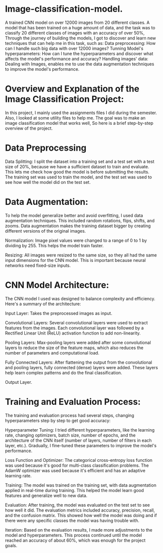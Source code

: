 # Image-classification-model.
A trained CNN model on over 12000 images from 20 different classes.
A model that has been trained on a huge amount of data, and the task was to classify 20 different classes of images with an accuracy of over 50%, Through the journey of building the models, I got to discover and learn new techniques that can help me in this task, such as:
Data preprocessing: How can I handle such big data with over 12000 images?
Tunning Model's hyperparameters: How can I tune the hyperparameters and discover what affects the model's performance and accuracy?
Handling images' data: Dealing with Images, enables me to use the data augmentation techniques to improve the model's performance.

# Overview and Explanation of the Image Classification Project:
In this project, I mainly used the assignments files I did during the semester. Also, I looked at some utility files to help me. The goal was to make an image classification model that works well, So here is  a brief step-by-step overview of the project.

# Data Preprocessing

Data Splitting: I split the dataset into a training set and a test set with a test size of 20%, because we have a sufficient dataset to train and evaluate. This lets me check how good the model is before submitting the results. The training set was used to train the model, and the test set was used to see how well the model did on the test set.

# Data Augmentation: 
To help the model generalize better and avoid overfitting, I used data augmentation techniques. This included random rotations, flips, shifts, and zooms. Data augmentation makes the training dataset bigger by creating different versions of the original images.

Normalization: Image pixel values were changed to a range of 0 to 1 by dividing by 255. This helps the model train faster.

Resizing: All images were resized to the same size, so they all had the same input dimensions for the CNN model. This is important because neural networks need fixed-size inputs.

# CNN Model Architecture:
The CNN model I used was designed to balance complexity and efficiency. Here's a summary of the architecture:

Input Layer: Takes the preprocessed images as input.

Convolutional Layers: Several convolutional layers were used to extract features from the images. Each convolutional layer was followed by a Rectified Linear Unit (ReLU) activation function to add non-linearity.

Pooling Layers: Max-pooling layers were added after some convolutional layers to reduce the size of the feature maps, which also reduces the number of parameters and computational load.

Fully Connected Layers: After flattening the output from the convolutional and pooling layers, fully connected (dense) layers were added. These layers help learn complex patterns and do the final classification.

Output Layer.

# Training and Evaluation Process:
The training and evaluation process had several steps, changing hyperparameters step by step to get good accuracy:

Hyperparameter Tuning: 
I tried different hyperparameters, like the learning rate, changing optimizers, batch size, number of epochs, and the architecture of the CNN itself (number of layers, number of filters in each layer, etc.). Gradually, I fine-tuned these parameters to improve the model's performance.

Loss Function and Optimizer: 
The categorical cross-entropy loss function was used because it's good for multi-class classification problems. The AdamW optimizer was used because it's efficient and has an adaptive learning rate.

Training: 
The model was trained on the training set, with data augmentation applied in real-time during training. This helped the model learn good features and generalize well to new data.

Evaluation: 
After training, the model was evaluated on the test set to see how well it did. The evaluation metrics included accuracy, precision, recall, and the confusion matrix. This showed how well the model was doing and if there were any specific classes the model was having trouble with.

Iteration: 
Based on the evaluation results, I made more adjustments to the model and hyperparameters. This process continued until the model reached an accuracy of about 60%, which was enough for the project goals.
